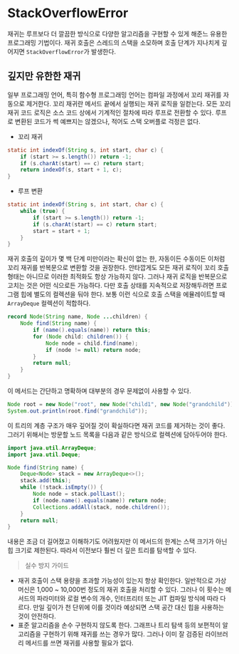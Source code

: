 # StackOverflowError
재귀는 루프보다 더 깔끔한 방식으로 다양한 알고리즘을 구현할 수 있게 해준느 유용한 프로그래밍 기법이다.
재귀 호출은 스레드의 스택을 소모하며 호출 단계가 지나치게 깊어지면 `StackOverflowError`가 발생한다.

## 깊지만 유한한 재귀
일부 프로그래밍 언어, 특히 함수형 프로그래밍 언어는 컴파일 과정에서 꼬리 재귀를 자동으로 제거한다.
꼬리 재귀란 메서드 끝에서 실행되는 재귀 로직을 일컫는다.
모든 꼬리 재귀 코드 로직은 소스 코드 상에서 기계적인 절차에 따라 루프로 전환할 수 있다.
루프로 변환된 코드가 썩 예쁘지는 않겠으나, 적어도 스택 오버플로 걱정은 없다.

* 꼬리 재귀
```java
static int indexOf(String s, int start, char c) {
    if (start >= s.length()) return -1;
    if (s.charAt(start) == c) return start;
    return indexOf(s, start + 1, c);
}
```
* 루프 변환
```java
static int indexOf(String s, int start, char c) {
    while (true) {
        if (start >= s.length()) return -1;
        if (s.charAt(start) == c) return start;
        start = start + 1;
    }
}
```
재귀 호출의 깊이가 몇 백 단계 미만이라는 확신이 없는 한, 자동이든 수동이든 이처럼 꼬리 재귀를 반복문으로 변환할 것을 권장한다.
안타깝게도 모든 재귀 로직이 꼬리 호출 형태는 아니므로 이러한 최적화도 항상 가능하지 않다.
그러나 재귀 로직을 반복문으로 고치는 것은 어떤 식으로든 가능하다.
다만 호출 상태를 지속적으로 저장해두려면 프로그램 힙에 별도의 컬렉션을 둬야 한다.
보통 이런 식으로 호출 스택을 에뮬레이트할 때 `ArrayDeque` 컬렉션이 적합하다.

```java
record Node(String name, Node ...children) {
    Node find(String name) {
        if (name().equals(name)) return this;
        for (Node child: children()) {
            Node node = child.find(name);
            if (node != null) return node;
        }
        return null;
    }
}
```
이 메서드는 간단하고 명확하며 대부분의 경우 문제없이 사용할 수 있다.

```java
Node root = new Node("root", new Node("child1", new Node("grandchild")), new Node("child2"));
System.out.println(root.find("grandchild"));
```
이 트리의 계층 구조가 매우 깊어질 것이 확실하다면 재귀 코드를 제거하는 것이 좋다.
그러기 위해서는 방문할 노드 목록을 다음과 같은 방식으로 컬렉션에 담아두어야 한다.

```java
import java.util.ArrayDeque;
import java.util.Deque;

Node find(String name) {
    Deque<Node> stack = new ArrayDeque<>();
    stack.add(this);
    while (!stack.isEmpty()) {
        Node node = stack.pollLast();
        if (node.name().equals(name)) return node;
        Collections.addAll(stack, node.children());
    }
    return null;
}
```
내용은 조금 더 길어졌고 이해하기도 어려웠지만 이 메서드의 한계는 스택 크기가 아닌 힙 크기로 제한된다.
따라서 이전보다 훨씬 더 깊은 트리를 탐색할 수 있다.

> 실수 방지 가이드
* 재귀 호출이 스택 용량을 초과할 가능성이 있는지 항상 확인한다.
일반적으로 가상 머신은 1,000 ~ 10,000번 정도의 재귀 호출을 처리할 수 있다.
그러나 이 횟수는 메서드의 파라미터와 로컬 변수의 개수, 인터프리터 또는 JIT 컴파일 방식에 따라 다르다.
만일 깊이가 천 단위에 이를 것이라 예상되면 스택 공간 대신 힙을 사용하는 것이 안전하다.
* 표준 알고리즘을 손수 구현하지 않도록 한다. 그래프나 트리 탐색 등의 보편적이 알고리즘을 구현하기 위해 재귀를 쓰는 경우가 많다. 그러나 이미 잘 검증된 라이브러리 메서드를 쓰면 재귀를 사용할 필요가 없다.